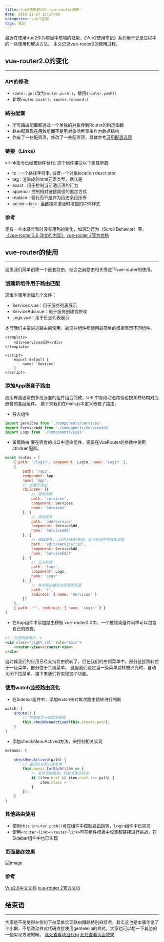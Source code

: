 ```yaml
---
title: Vue2使用笔记4--vue-router使用
date: 2016-11-27 12:17:00
categories: vue八宝粥
tags: 笔记
---
```

最近在使用Vue2作为项目中前端的框架，《Vue2使用笔记》系列用于记录过程中的一些使用和解决方法。
本文记录vue-router2的使用过程。
<!--more-->

## vue-router2.0的变化
---
### API的修改
- `router.go()`改为`router.push()`，使用`$router.push()`
- 新增`router.back()`、`router.forward()`

### 路由配置
- 所有路由配置都通过一个单独的对象传到Router的构造函数
- 路由配置现在用数组而不是用对象哈希表来作为数据结构
- 作废了一些配置项，修改了一些配置项，具体参考[可用配置选项](https://github.com/vuejs/vue-router/blob/43183911dedfbb30ebacccf2d76ced74d998448a/flow/declarations.js#L8-L16)

### 链接（Links）
v-link指令已经被<router-link>组件替代. 这个组件接受以下属性参数:
- to : 一个路径字符串, 或者一个对象location descriptor
- tag : 渲染成的html元素类型，默认是<a>
- exact : 用于控制当前激活项的行为
- append : 控制相对链接路径的追加方式
- replace : 替代而不是作为历史条目压榨
- active-class : 当链接项激活时增加的CSS样式

### 参考
还有一些本骚年暂时没有用到的变化，如滚动行为（Scroll Behavior）等。
[《vue-router 2.0 改变的内容》](https://segmentfault.com/a/1190000006623100?utm_source=tuicool&utm_medium=referral)
[vue-router 2官方文档](http://router.vuejs.org/zh-cn/index.html)

## vue-router的使用
---
这里我们简单创建一个嵌套路由，结合之前路由相关描述下vue-router的使用。

### 创建新组件用于路由匹配
这里本骚年添加几个文件：
- Services.vue：用于服务列表展示
- ServiceAdd.vue：用于服务创建或修改
- Logs.vue：用于日志列表展示

本节我们主要讲述路由的使用，故这些组件都使用最简单的模板表示不同组件。
``` vue
<template>
	<div>Services组件</div>
</template>

<script>
    export default {
        name: 'Sevices'
    }
</script>
```

### 添加App嵌套子路由
应用界面通常由多层嵌套的组件组合而成，URL中各段动态路径也按某种结构对应嵌套的各层组件。
接下来我们在main.js中定义嵌套子路由。
- 导入组件

``` js
import Services from './components/Services'
import ServiceAdd from './components/ServiceAdd'
import Logs from './components/Logs'
```

- 设置路由
要在嵌套的出口中渲染组件，需要在VueRouter的参数中使用children配置。

``` js
const routes = [
    { path: '/login', component: Login, name: 'Login' },
    {
        path: '/app',
        component: App,
        name: 'App',
        // 设置子路由
        children: [{
            // 服务列表
            path: 'services', 
            component: Services,
            name: 'Services'
        }, {
            // 添加服务
            path: 'add/service', 
            component: ServiceAdd,
            name: 'ServiceAdd'
        }, {
            // 编辑服务，:id可匹配任意值，且可在组件中获取该值
            path: 'edit/service/:id', 
            component: ServiceAdd,
            name: 'ServiceEdit'
        }, {
            // 日志列表
            path: 'logs',
            component: Logs,
            name: 'Logs'
        }, {
            // 其余路由重定向至服务列表
            path: '*',
            redirect: { name: 'Services' }
        }]
    },
    { path: '*', redirect: { name: 'Login' } }
]
```

- 在App组件中添加路由模板
vue-router2.0中，一个被渲染组件同样可以包含自己的嵌套<router-view>。

``` html
<!--右侧内容展示-->
<div class="right_col" role="main">
	<router-view></router-view>
</div>
```
这时候我们的应用已经支持路由跳转了，但在我们的左侧菜单中，部分链接跳转位于一级菜单，部分位于二级菜单。
这里我们设定当一级菜单跳转被点亮时，自动关闭下拉菜单，接下来我们将实现这个功能。

### 使用watch监控路由变化
- 在Sidebar组件中，添加watch来对每次路由跳转进行判断

``` js
watch: {
	$route() {
		// 检查是否一级菜单链接
		this.checkMenuActived(this.$route.path);
	}
}
```

- 添加checkMenuActived方法，来控制相关实现

``` js
methods: {
	...
	checkMenuActived(path) {
		// 遍历所有的一级菜单
		this.menus.forEach(item => {
			// 若非当前路由，则取消激活状态
			if (item.href && item.href !== path) {
				item.class = '';
			}
		});
	}
}
```

### 其他路由使用
- 使用`this.$router.push()`可在组件中控制路由跳转，Login组件中已实现
- 使用`<router-link></router-link>`可在组件模板中设定超链接进行挑战，在Sidebar组件中也已实现

### 页面最终效果
![image](https://github-imglib-1255459943.cos.ap-chengdu.myqcloud.com/1E1E.tmp.png)

### 参考
[Vue2.0中文文档](https://vuefe.cn/guide/)
[vue-router 2官方文档](http://router.vuejs.org/zh-cn/index.html)

## 结束语
-----
大家是不是觉得左侧的下拉菜单实现路由跟踪特别麻烦呢，其实这也是本骚年偷了个小懒，不想改动样式代码直接使用gentelella的样式。大家也可以想一下其他的一些实现方法的呀。
[此处查看项目代码](https://github.com/godbasin/godbasin.github.io/tree/blog-codes/vue2-notes/4-vue-router)
[此处查看页面效果](http://vue2-notes.godbasin.com/4-vue-router/index.html#/App)
